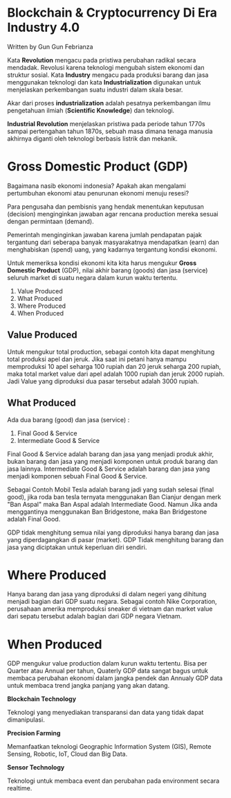 # Blockchain & Cryptocurrency Di Era Industry 4.0

Written by Gun Gun Febrianza

Kata **Revolution** mengacu pada pristiwa perubahan radikal secara mendadak. Revolusi karena teknologi mengubah sistem ekonomi dan struktur sosial. Kata **Industry** mengacu pada produksi barang dan jasa menggunakan teknologi dan kata **Industrialization** digunakan untuk menjelaskan perkembangan suatu industri dalam skala besar.

Akar dari proses **industrialization** adalah pesatnya perkembangan ilmu pengetahuan ilmiah (**Scientific Knowledge**) dan teknologi.

**Industrial Revolution** menjelaskan pristiwa pada periode tahun 1770s sampai pertengahan tahun 1870s, sebuah masa dimana tenaga manusia akhirnya diganti oleh teknologi berbasis listrik dan mekanik. 

# Gross Domestic Product (GDP)

Bagaimana nasib ekonomi indonesia? Apakah akan mengalami pertumbuhan ekonomi atau penurunan ekonomi menuju resesi? 

Para pengusaha dan pembisnis yang hendak menentukan keputusan (decision) menginginkan jawaban agar rencana production mereka sesuai dengan permintaan (demand). 

Pemerintah menginginkan jawaban karena jumlah pendapatan pajak tergantung dari seberapa banyak masyarakatnya mendapatkan (earn) dan menghabiskan (spend) uang, yang kadarnya tergantung kondisi ekonomi. 

Untuk memeriksa kondisi ekonomi kita kita harus mengukur **Gross Domestic Product** (GDP), nilai akhir barang (goods) dan jasa (service) seluruh market di suatu negara dalam kurun waktu tertentu. 

1. Value Produced
2. What Produced
3. Where Produced
4. When Produced

## Value Produced

Untuk mengukur total production, sebagai contoh kita dapat menghitung total produksi apel dan jeruk.  Jika saat ini petani hanya mampu memproduksi 10 apel seharga 100 rupiah dan 20 jeruk seharga 200 rupiah, maka total market value dari apel adalah 1000 rupiah dan jeruk 2000 rupiah. Jadi Value yang diproduksi dua pasar tersebut adalah 3000 rupiah.

## What Produced

Ada dua barang (good) dan jasa (service) :

1. Final Good & Service
2. Intermediate Good & Service

Final Good & Service adalah barang dan jasa yang menjadi produk akhir, bukan barang dan jasa yang menjadi komponen untuk produk barang dan jasa lainnya. Intermediate Good & Service adalah barang dan jasa yang menjadi komponen sebuah Final Good & Service.

Sebagai Contoh Mobil Tesla adalah barang jadi yang sudah selesai (final good), jika roda ban tesla ternyata menggunakan Ban Cianjur dengan merk "Ban Aspal" maka Ban Aspal adalah Intermediate Good. Namun Jika anda menggantinya menggunakan Ban Bridgestone, maka Ban Bridgestone adalah Final Good.

GDP tidak menghitung semua nilai yang diproduksi hanya barang dan jasa yang diperdagangkan di pasar (market). GDP Tidak menghitung barang dan jasa yang diciptakan untuk keperluan diri sendiri. 

# Where Produced 

Hanya barang dan jasa yang diproduksi di dalam negeri yang dihitung menjadi bagian dari GDP suatu negara. Sebagai contoh Nike Corporation, perusahaan amerika memproduksi sneaker di vietnam dan market value dari sepatu tersebut adalah bagian dari GDP negara Vietnam.

# When Produced

GDP mengukur value production dalam kurun waktu tertentu. Bisa per Quarter atau Annual per tahun, Quaterly GDP data sangat bagus untuk membaca perubahan ekonomi dalam jangka pendek dan Annualy GDP data untuk membaca trend jangka panjang yang akan datang.

**Blockchain Technology**

Teknologi yang menyediakan transparansi dan data yang tidak dapat dimanipulasi.

**Precision Farming**

Memanfaatkan teknologi Geographic Information System (GIS), Remote Sensing, Robotic, IoT, Cloud dan Big Data.

**Sensor Technology**

Teknologi untuk membaca event dan perubahan pada environment secara realtime.

